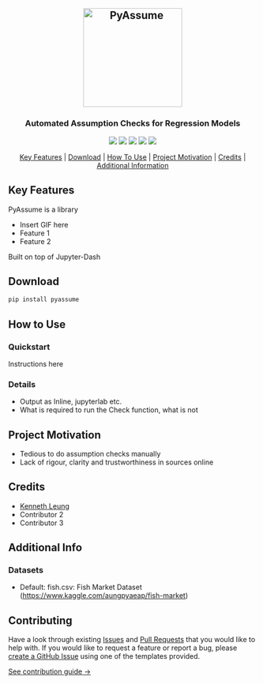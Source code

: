 <h2 align="center"><img src="https://raw.githubusercontent.com/kennethleungty/pyassume/main/media/logo_v1.png" alt="PyAssume" width="200"></h2>
<h3 align="center">Automated Assumption Checks for Regression Models</h3>
<p align="center">
  <a href="https://img.shields.io/badge/Coverage-100%25-green"><img src="https://img.shields.io/badge/Coverage-100%25-green"></a>
  <a href="https://img.shields.io/badge/Build-Passing-green"><img src="https://img.shields.io/badge/Build-Passing-green"></a>
  <a href="https://img.shields.io/badge/Python-v3.6+-blue.svg"><img src="https://img.shields.io/badge/Python-v3.6+-blue.svg"></a>
  <a href="https://img.shields.io/badge/License-MIT-blue.svg"><img src="https://img.shields.io/badge/License-MIT-blue.svg"></a>
  <a href="https://img.shields.io/badge/Contributions-Welcome-orange.svg"><img src="https://img.shields.io/badge/Contributions-Welcome-orange.svg"></a>
</p>
<p align="center">
  <a href="#key-features">Key Features</a> |
  <a href="#download">Download</a> |
  <a href="#how-to-use">How To Use</a> |
  <a href="#project-motivation">Project Motivation</a> |
  <a href="#credits">Credits</a> |
  <a href="#additional-info">Additional Information</a>
</p>

## Key Features
PyAssume is a library

- Insert GIF here
- Feature 1
- Feature 2

Built on top of Jupyter-Dash

## Download
```bash
pip install pyassume
```

## How to Use

### Quickstart
Instructions here

### Details
- Output as Inline, jupyterlab etc.
- What is required to run the Check function, what is not

## Project Motivation
- Tedious to do assumption checks manually
- Lack of rigour, clarity and trustworthiness in sources online

## Credits
- [Kenneth Leung](https://github.com/kennethleungty)
- Contributor 2
- Contributor 3

## Additional Info
### Datasets
- Default: fish.csv: Fish Market Dataset (https://www.kaggle.com/aungpyaeap/fish-market)

## Contributing
Have a look through existing [Issues](https://github.com/kennethleungty/pyassume/issues) and [Pull Requests](https://github.com/kennethleungty/pyassume/pulls) that you would like to help with. If you would like to request a feature or report a bug, please [create a GitHub Issue](https://github.com/kennethleungty/pyassume/issues) using one of the templates provided.

[See contribution guide →](https://github.com/kennethleungty/pyassume/blob/main/CONTRIBUTING.md)
